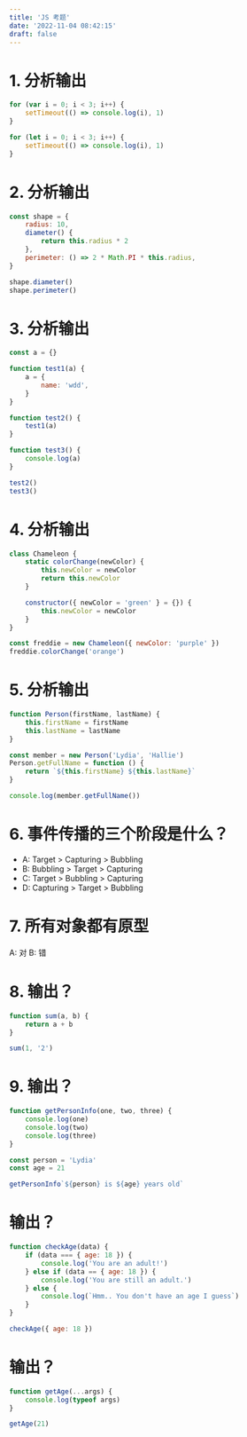 ```yaml
---
title: 'JS 考题'
date: '2022-11-04 08:42:15'
draft: false
---
```


# 1. 分析输出

```javascript
for (var i = 0; i < 3; i++) {
    setTimeout(() => console.log(i), 1)
}

for (let i = 0; i < 3; i++) {
    setTimeout(() => console.log(i), 1)
}
```

# 2. 分析输出

```javascript
const shape = {
    radius: 10,
    diameter() {
        return this.radius * 2
    },
    perimeter: () => 2 * Math.PI * this.radius,
}

shape.diameter()
shape.perimeter()
```

# 3. 分析输出

```javascript
const a = {}

function test1(a) {
    a = {
        name: 'wdd',
    }
}

function test2() {
    test1(a)
}

function test3() {
    console.log(a)
}

test2()
test3()
```

# 4. 分析输出

```javascript
class Chameleon {
    static colorChange(newColor) {
        this.newColor = newColor
        return this.newColor
    }

    constructor({ newColor = 'green' } = {}) {
        this.newColor = newColor
    }
}

const freddie = new Chameleon({ newColor: 'purple' })
freddie.colorChange('orange')
```

# 5. 分析输出

```javascript
function Person(firstName, lastName) {
    this.firstName = firstName
    this.lastName = lastName
}

const member = new Person('Lydia', 'Hallie')
Person.getFullName = function () {
    return `${this.firstName} ${this.lastName}`
}

console.log(member.getFullName())
```

# 6. 事件传播的三个阶段是什么？

-   A: Target > Capturing > Bubbling
-   B: Bubbling > Target > Capturing
-   C: Target > Bubbling > Capturing
-   D: Capturing > Target > Bubbling

# 7. 所有对象都有原型

A: 对
B: 错

# 8. 输出？

```javascript
function sum(a, b) {
    return a + b
}

sum(1, '2')
```

# 9. 输出？

```javascript
function getPersonInfo(one, two, three) {
    console.log(one)
    console.log(two)
    console.log(three)
}

const person = 'Lydia'
const age = 21

getPersonInfo`${person} is ${age} years old`
```

# 输出？

```javascript
function checkAge(data) {
    if (data === { age: 18 }) {
        console.log('You are an adult!')
    } else if (data == { age: 18 }) {
        console.log('You are still an adult.')
    } else {
        console.log(`Hmm.. You don't have an age I guess`)
    }
}

checkAge({ age: 18 })
```

# 输出？

```javascript
function getAge(...args) {
    console.log(typeof args)
}

getAge(21)
```
